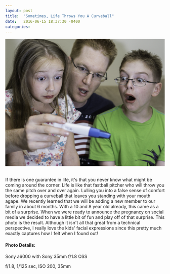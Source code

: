 ```yaml
---
layout: post
title:  "Sometimes, Life Throws You A Curveball"
date:   2016-06-15 18:37:30 -0400
categories: 
---
```


![Curveball](/img/06152016.jpg "ISO 200 f/1.8 1/125 sec 35mm")

<br/>
If there is one guarantee in life, it's that you never know what might be coming around the corner.  Life is like that fastball pitcher who will throw you the same pitch over and over again.  Lulling you into a false sense of comfort before dropping a curveball that leaves you standing with your mouth agape.  We recently learned that we will be adding a new member to our family in about 6 months.  With a 10 and 8 year old already, this came as a bit of a surprise.  When we were ready to announce the pregnancy on social media we decided to have a little bit of fun and play off of that surprise.  This photo is the result.  Although it isn't all that great from a technical perspective, I really love the kids' facial expressions since this pretty much exactly captures how I felt when I found out!

#### Photo Details:

Sony a6000 with Sony 35mm f/1.8 OSS

f/1.8, 1/125 sec, ISO 200, 35mm